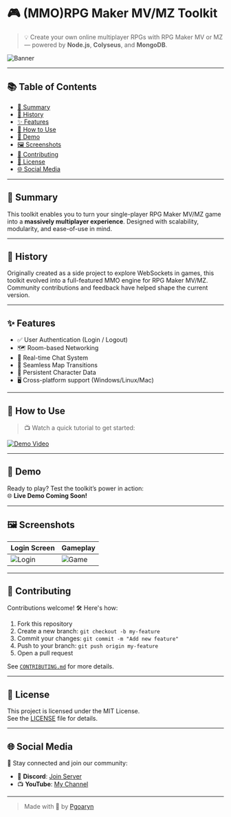 # 🎮 (MMO)RPG Maker MV/MZ Toolkit

> 💡 Create your own online multiplayer RPGs with RPG Maker MV or MZ — powered by **Node.js**, **Colyseus**, and **MongoDB**.

![Banner](https://via.placeholder.com/1000x300?text=MMORPG+Maker+MV%2FMZ+Toolkit)

---

## 📚 Table of Contents

- [📖 Summary](#-summary)
- [📜 History](#-history)
- [✨ Features](#-features)
- [🎥 How to Use](#-how-to-use)
- [🧪 Demo](#-demo)
- [🖼 Screenshots](#-screenshots)
- [🤝 Contributing](#-contributing)
- [🪪 License](#-license)
- [🌐 Social Media](#-social-media)

---

## 📖 Summary

This toolkit enables you to turn your single-player RPG Maker MV/MZ game into a **massively multiplayer experience**. Designed with scalability, modularity, and ease-of-use in mind.

---

## 📜 History

Originally created as a side project to explore WebSockets in games, this toolkit evolved into a full-featured MMO engine for RPG Maker MV/MZ. Community contributions and feedback have helped shape the current version.

---

## ✨ Features

- ✅ User Authentication (Login / Logout)  
- 🗺️ Room-based Networking  
- 💬 Real-time Chat System  
- 🔄 Seamless Map Transitions  
- 💾 Persistent Character Data  
- 🖥️ Cross-platform support (Windows/Linux/Mac)

---

## 🎥 How to Use

> 📺 Watch a quick tutorial to get started:

[![Demo Video](https://img.youtube.com/vi/dQw4w9WgXcQ/0.jpg)](https://www.youtube.com/watch?v=dQw4w9WgXcQ)

---

## 🧪 Demo

Ready to play? Test the toolkit’s power in action:  
🌐 **Live Demo Coming Soon!**

---

## 🖼 Screenshots

| Login Screen | Gameplay |
|--------------|----------|
| ![Login](https://via.placeholder.com/300x200?text=Login+Screen) | ![Game](https://via.placeholder.com/300x200?text=In-Game) |

---

## 🤝 Contributing

Contributions welcome! 🛠 Here's how:

1. Fork this repository  
2. Create a new branch: `git checkout -b my-feature`  
3. Commit your changes: `git commit -m "Add new feature"`  
4. Push to your branch: `git push origin my-feature`  
5. Open a pull request

See [`CONTRIBUTING.md`](CONTRIBUTING.md) for more details.

---

## 🪪 License

This project is licensed under the MIT License.  
See the [LICENSE](LICENSE) file for details.

---

## 🌐 Social Media

📣 Stay connected and join our community:  
- 💬 **Discord**: [Join Server](https://discord.gg/vuasuFudjQ)  
- 📺 **YouTube**: [My Channel](https://youtube.com/@Tendev2d)

---

> Made with 💖 by [Pgoaryn](https://github.com/Pgoaryn)
